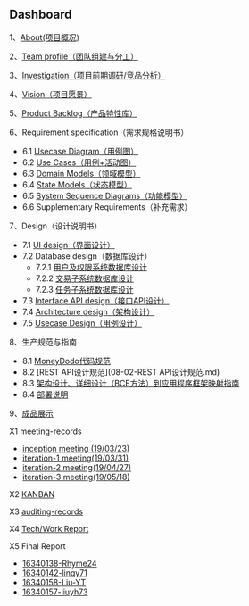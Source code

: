 ## Dashboard

1、[About(项目概况)](01-about.md)

2、[Team profile（团队组建与分工）](02-team-profile.md)

3、[Investigation（项目前期调研/竞品分析）](03-investigation.md)

4、[Vision（项目愿景）](04-vision.md)

5、[Product Backlog（产品特性库）](05-Product-Backlog.md)

6、Requirement specification（需求规格说明书）

- 6.1 [Usecase Diagram（用例图）](06-01-usecase-diagram.png)
- 6.2 [Use Cases（用例+活动图）](06-02-use-cases.md)
- 6.3 [Domain Models（领域模型）](06-03-domain-model.md)
- 6.4 [State Models（状态模型）](06-04-state-model.md)
- 6.5 [System Sequence Diagrams（功能模型）](06-05-system-sequence-diagram.md)
- 6.6 Supplementary Requirements（补充需求）

7、Design（设计说明书）

- 7.1 [UI design（界面设计）](07-01-ui-design.md)
- 7.2 Database design（数据库设计）
  - 7.2.1 [用户及权限系统数据库设计](07-02-01-用户及权限系统数据库设计.md)
  - 7.2.2 [交易子系统数据库设计](07-02-02-交易子系统数据库设计.md)
  - 7.2.3 [任务子系统数据库设计](07-02-03-任务子系统数据库设计.md)
- 7.3 [Interface API design（接口API设计）](07-03-interface-API-design.md)
- 7.4 [Architecture design（架构设计）](07-04-software-architecture-document.md)
- 7.5 [Usecase Design（用例设计）](07-05-usecase-design.md)

8、生产规范与指南

- 8.1 [MoneyDodo代码规范](08-01-MoneyDodo代码规范.md)
- 8.2 [REST API设计规范](08-02-REST API设计规范.md)
- 8.3 [架构设计、详细设计（BCE方法）到应用程序框架映射指南](08-03-architecture-BCE.md)
- 8.4 [部署说明](08-04-deployment-guidance.md)

9、[成品展示](效果演示.md)

X1 meeting-records

- [inception meeting (19/03/23)](X1-meeting-record0.md)
- [iteration-1 meeting(19/03/31)](X1-meeting-record1.md)
- [iteration-2 meeting(19/04/27)](X1-meeting-record2.md)
- [iteration-3 meeting(19/05/18)](X1-meeting-record3.md)

X2 [KANBAN](<https://github.com/orgs/money-hub/projects> )

X3 [auditing-records](X3-auditing-records.md)

X4 [Tech/Work Report](X4-TechWork-Report.md)

X5 Final Report

- [16340138-Rhyme24](https://blog.csdn.net/qq_36304567/article/details/94191997)
- [16340142-linqy71](https://linqy71.github.io/2019/06/29/swsad-final-report/)
- [16340158-Liu-YT](https://blog.csdn.net/lllllyt/article/details/94301944)
- [16340157-liuyh73](./PersonalReport/16340157-liuyh73-PersonalReport.md)
